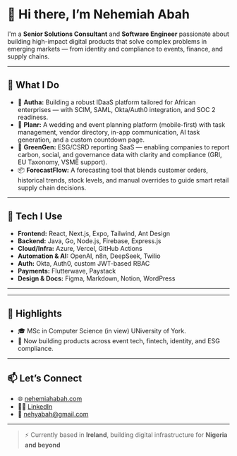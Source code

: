 # 👋 Hi there, I’m Nehemiah Abah

I'm a **Senior Solutions Consultant** and **Software Engineer** passionate about building high-impact digital products that solve complex problems in emerging markets — from identity and compliance to events, finance, and supply chains.

---

## 💼 What I Do

- 🔐 **Autha:** Building a robust IDaaS platform tailored for African enterprises — with SCIM, SAML, Okta/Auth0 integration, and SOC 2 readiness.
- 💍 **Planr:** A wedding and event planning platform (mobile-first) with task management, vendor directory, in-app communication, AI task generation, and a custom countdown page.
- 🌿 **GreenGen:** ESG/CSRD reporting SaaS — enabling companies to report carbon, social, and governance data with clarity and compliance (GRI, EU Taxonomy, VSME support).
- 📦 **ForecastFlow:** A forecasting tool that blends customer orders, historical trends, stock levels, and manual overrides to guide smart retail supply chain decisions.

---

## 🧰 Tech I Use

- **Frontend:** React, Next.js, Expo, Tailwind, Ant Design  
- **Backend:** Java, Go, Node.js, Firebase, Express.js  
- **Cloud/Infra:** Azure, Vercel, GitHub Actions  
- **Automation & AI:** OpenAI, n8n, DeepSeek, Twilio  
- **Auth:** Okta, Auth0, custom JWT-based RBAC  
- **Payments:** Flutterwave, Paystack  
- **Design & Docs:** Figma, Markdown, Notion, WordPress

---


---

## 📌 Highlights

- 🎓 MSc in Computer Science (in view) UNiversity of York.
- 📱 Now building products across event tech, fintech, identity, and ESG compliance.

---

## 📫 Let’s Connect

- 🌐 [nehemiahabah.com](https://nehemiahabah.com)
- 🧑‍💼 [LinkedIn](https://www.linkedin.com/in/nehemiahabah/)
- 📧 nehyabah@gmail.com

---

> ⚡ Currently based in **Ireland**, building digital infrastructure for **Nigeria and beyond**
